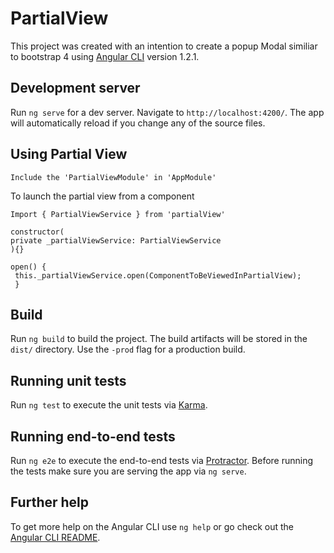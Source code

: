 # PartialView

This project was created with an intention to create a popup Modal similiar to bootstrap 4 using [Angular CLI](https://github.com/angular/angular-cli) version 1.2.1.

## Development server

Run `ng serve` for a dev server. Navigate to `http://localhost:4200/`. The app will automatically reload if you change any of the source files.

## Using Partial View

`Include the 'PartialViewModule' in 'AppModule'`

To launch the partial view from a component
```     
Import { PartialViewService } from 'partialView'

constructor(
private _partialViewService: PartialViewService
){}

open() {
 this._partialViewService.open(ComponentToBeViewedInPartialView);
 }
 ```
    

## Build

Run `ng build` to build the project. The build artifacts will be stored in the `dist/` directory. Use the `-prod` flag for a production build.

## Running unit tests

Run `ng test` to execute the unit tests via [Karma](https://karma-runner.github.io).

## Running end-to-end tests

Run `ng e2e` to execute the end-to-end tests via [Protractor](http://www.protractortest.org/).
Before running the tests make sure you are serving the app via `ng serve`.

## Further help

To get more help on the Angular CLI use `ng help` or go check out the [Angular CLI README](https://github.com/angular/angular-cli/blob/master/README.md).
